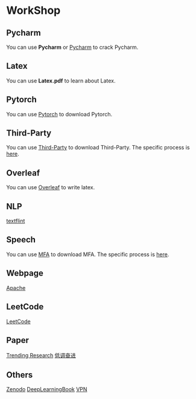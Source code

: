# WorkShop

## Pycharm
You can use **Pycharm** or [Pycharm](https://key.words.run/cn/) to crack Pycharm.

## Latex
You can use **Latex.pdf** to learn about Latex.

## Pytorch
You can use [Pytorch](https://download.pytorch.org/whl/torch_stable.html) to download Pytorch.

## Third-Party
You can use [Third-Party](http://mirrors.aliyun.com/pypi/simple/) to download Third-Party. The specific process is [here](https://www.cnblogs.com/realwuxiong/p/13410291.html).

## Overleaf
You can use [Overleaf](https://cn.overleaf.com/) to write latex.

## NLP
[textflint](https://www.textflint.io/textflint)

## Speech
You can use [MFA](https://github.com/965694547/Montreal-Forced-Aligner) to download MFA. The specific process is [here](https://www.cnblogs.com/holaworld/p/14615530.html).

## Webpage
[Apache](https://echarts.apache.org/zh/index.html)

## LeetCode
[LeetCode](https://leetcode.cn/problemset/all/?difficulty=EASY&page=1)

## Paper
[Trending Research](https://paperswithcode.com/)
[低调奋进](http://yqli.tech/page/tts_paper.html#row-4)

## Others
[Zenodo](https://zenodo.org/login/?next=https%3A%2F%2Fzenodo.org%2Fdeposit%2F4768738)
[DeepLearningBook](https://discoverml.github.io/simplified-deeplearning/)
[VPN](https://www.mjjloc.com/sites/1309.html)
